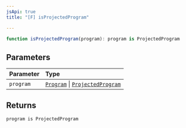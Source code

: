 ```yaml
---
jsApi: true
title: "[F] isProjectedProgram"

---
```

```ts
function isProjectedProgram(program): program is ProjectedProgram
```

## Parameters

| Parameter | Type |
| :------ | :------ |
| `program` | [`Program`](../interfaces/Program.md) \| [`ProjectedProgram`](../interfaces/ProjectedProgram.md) |

## Returns

`program is ProjectedProgram`
